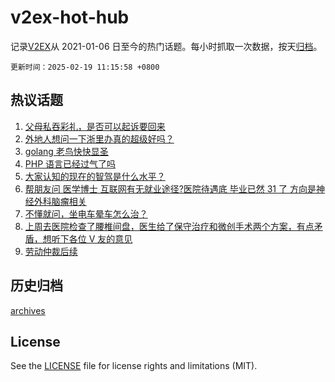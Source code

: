 # v2ex-hot-hub

 记录[V2EX](https://www.v2ex.com/)从 2021-01-06 日至今的热门话题。每小时抓取一次数据，按天[归档](archives)。

`更新时间：2025-02-19 11:15:58 +0800`

## 热议话题

1. [父母私吞彩礼，是否可以起诉要回来](https://www.v2ex.com/t/1112340)
1. [外地人想问一下浙里办真的超级好吗？](https://www.v2ex.com/t/1112328)
1. [golang 老鸟快快显圣](https://www.v2ex.com/t/1112322)
1. [PHP 语言已经过气了吗](https://www.v2ex.com/t/1112469)
1. [大家认知的现在的智驾是什么水平？](https://www.v2ex.com/t/1112482)
1. [帮朋友问 医学博士 互联网有无就业途径?医院待遇底 毕业已然 31 了 方向是神经外科脑瘤相关](https://www.v2ex.com/t/1112344)
1. [不懂就问，坐电车晕车怎么治？](https://www.v2ex.com/t/1112490)
1. [上周去医院检查了腰椎间盘，医生给了保守治疗和微创手术两个方案，有点矛盾，想听下各位 V 友的意见](https://www.v2ex.com/t/1112302)
1. [劳动仲裁后续](https://www.v2ex.com/t/1112464)

## 历史归档

[archives](archives)

## License

See the [LICENSE](LICENSE) file for license rights and limitations (MIT).
